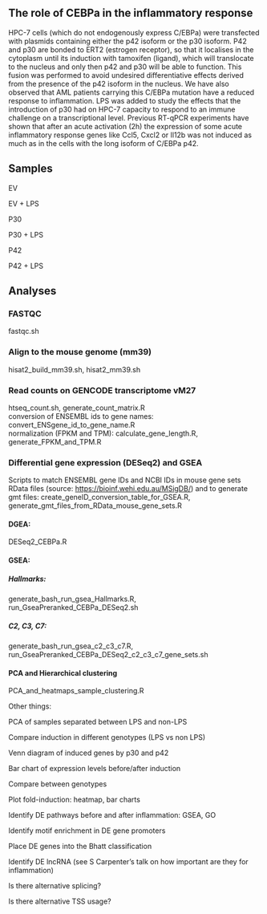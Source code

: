 ## The role of CEBPa in the inflammatory response 
HPC-7 cells (which do not endogenously express C/EBPa) were transfected with plasmids containing either the p42 isoform or the p30 isoform. P42 and p30 are bonded to ERT2 (estrogen receptor), so that it localises in the cytoplasm until its induction with tamoxifen (ligand), which will translocate to the nucleus and only then p42 and p30 will be able to function. This fusion was performed to avoid undesired differentiative effects derived from the presence of the p42 isoform in the nucleus. We have also observed that AML patients carrying this C/EBPa mutation have a reduced response to inflammation. LPS was added to study the effects that the introduction of p30 had on HPC-7 capacity to respond to an immune challenge on a transcriptional level. Previous RT-qPCR experiments have shown that after an acute activation (2h) the expression of some acute inflammatory response genes like Ccl5, Cxcl2 or Il12b was not induced as much as in the cells with the long isoform of C/EBPa p42.  

## Samples  

EV 

EV + LPS 

P30 

P30 + LPS 

P42 

P42 + LPS 

 

## Analyses  

### FASTQC 
fastqc.sh

### Align to the mouse genome (mm39) 
hisat2_build_mm39.sh, hisat2_mm39.sh 

### Read counts on GENCODE transcriptome vM27
htseq_count.sh, generate_count_matrix.R  
conversion of ENSEMBL ids to gene names: convert_ENSgene_id_to_gene_name.R  
normalization (FPKM and TPM): calculate_gene_length.R, generate_FPKM_and_TPM.R

### Differential gene expression (DESeq2) and GSEA
Scripts to match ENSEMBL gene IDs and NCBI IDs in mouse gene sets RData files (source: https://bioinf.wehi.edu.au/MSigDB/) and to generate gmt files: create_geneID_conversion_table_for_GSEA.R, generate_gmt_files_from_RData_mouse_gene_sets.R

#### DGEA:  
DESeq2_CEBPa.R


#### GSEA:  
##### Hallmarks:  
generate_bash_run_gsea_Hallmarks.R, run_GseaPreranked_CEBPa_DESeq2.sh  
##### C2, C3, C7:  
generate_bash_run_gsea_c2_c3_c7.R, run_GseaPreranked_CEBPa_DESeq2_c2_c3_c7_gene_sets.sh

#### PCA and Hierarchical clustering 
PCA_and_heatmaps_sample_clustering.R

 

 

 

Other things:  

 

PCA of samples separated between LPS and non-LPS 

Compare induction in different genotypes (LPS vs non LPS) 

Venn diagram of induced genes by p30 and p42 

Bar chart of expression levels before/after induction 

Compare between genotypes 

Plot fold-induction: heatmap, bar charts 

Identify DE pathways before and after inflammation: GSEA, GO 

Identify motif enrichment in DE gene promoters 

Place DE genes into the Bhatt classification 

Identify DE lncRNA (see S Carpenter’s talk on how important are they for inflammation) 

Is there alternative splicing?  

Is there alternative TSS usage? 
